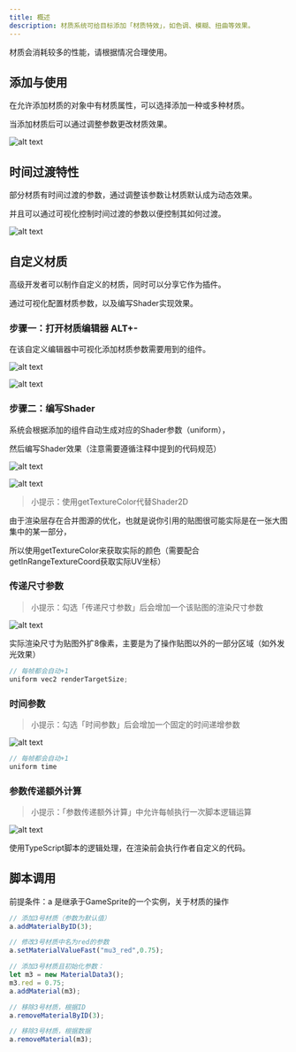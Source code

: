 ```yaml
---
title: 概述
description: 材质系统可给目标添加「材质特效」，如色调、模糊、扭曲等效果。
---
```


材质会消耗较多的性能，请根据情况合理使用。

## 添加与使用

在允许添加材质的对象中有材质属性，可以选择添加一种或多种材质。

当添加材质后可以通过调整参数更改材质效果。

![alt text](https://cdn.gcw.wiki/gcw/image/zh_hans/getting-started/16.shader/1.index/image.png)

## 时间过渡特性

部分材质有时间过渡的参数，通过调整该参数让材质默认成为动态效果。

并且可以通过可视化控制时间过渡的参数以便控制其如何过渡。

![alt text](https://cdn.gcw.wiki/gcw/image/zh_hans/getting-started/16.shader/1.index/image-1.png)

## 自定义材质

高级开发者可以制作自定义的材质，同时可以分享它作为插件。

通过可视化配置材质参数，以及编写Shader实现效果。

### 步骤一：打开材质编辑器 ALT+-

在该自定义编辑器中可视化添加材质参数需要用到的组件。

![alt text](https://cdn.gcw.wiki/gcw/image/zh_hans/getting-started/16.shader/1.index/image-2.png)

![alt text](https://cdn.gcw.wiki/gcw/image/zh_hans/getting-started/16.shader/1.index/image-3.png)

### 步骤二：编写Shader

系统会根据添加的组件自动生成对应的Shader参数（uniform），

然后编写Shader效果（注意需要遵循注释中提到的代码规范）

![alt text](https://cdn.gcw.wiki/gcw/image/zh_hans/getting-started/16.shader/1.index/image-5.png)

![alt text](https://cdn.gcw.wiki/gcw/image/zh_hans/getting-started/16.shader/1.index/image-4.png)

> 小提示：使用getTextureColor代替Shader2D

由于渲染层存在合并图源的优化，也就是说你引用的贴图很可能实际是在一张大图集中的某一部分，

所以使用getTextureColor来获取实际的颜色（需要配合getInRangeTextureCoord获取实际UV坐标）

### 传递尺寸参数

> 小提示：勾选「传递尺寸参数」后会增加一个该贴图的渲染尺寸参数

![alt text](https://cdn.gcw.wiki/gcw/image/zh_hans/getting-started/16.shader/1.index/image-6.png)

实际渲染尺寸为贴图外扩8像素，主要是为了操作贴图以外的一部分区域（如外发光效果）

```ts [Script.ts]
// 每帧都会自动+1
uniform vec2 renderTargetSize;
```

### 时间参数

> 小提示：勾选「时间参数」后会增加一个固定的时间递增参数

![alt text](https://cdn.gcw.wiki/gcw/image/zh_hans/getting-started/16.shader/1.index/image-7.png)

```ts [Script.ts]
// 每帧都会自动+1
uniform time
```

### 参数传递额外计算

> 小提示：「参数传递额外计算」中允许每帧执行一次脚本逻辑运算

![alt text](https://cdn.gcw.wiki/gcw/image/zh_hans/getting-started/16.shader/1.index/image-8.png)

使用TypeScript脚本的逻辑处理，在渲染前会执行作者自定义的代码。

## 脚本调用

前提条件：a 是继承于GameSprite的一个实例，关于材质的操作

```ts [Script.ts]
// 添加3号材质（参数为默认值）
a.addMaterialByID(3);

// 修改3号材质中名为red的参数
a.setMaterialValueFast("mu3_red",0.75);

// 添加3号材质且初始化参数：
let m3 = new MaterialData3();
m3.red = 0.75;
a.addMaterial(m3);

// 移除3号材质，根据ID
a.removeMaterialByID(3);

// 移除3号材质，根据数据
a.removeMaterial(m3);
```

<!-- ## 参考资料

- API-单机版-游戏精灵类:GameSprite -->
